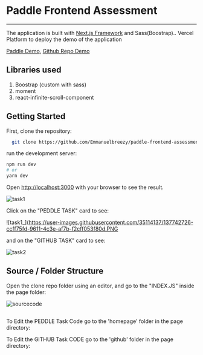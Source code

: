 # Paddle Frontend Assessment
----

The application is built with [Next.js Framework](https://nextjs.org/) and Sass(Boostrap).. Vercel Platform to deploy the demo of the application 

[Paddle Demo](https://paddle-frontend-assessment.vercel.app/homepage), [Github Repo Demo](https://paddle-frontend-assessment.vercel.app/github)

## Libraries used

1. Boostrap (custom with sass)
2. moment
3. react-infinite-scroll-component


## Getting Started

First, clone the repository:

```bash
  git clone https://github.com/Emmanuelbreezy/paddle-frontend-assessment.git
```
run the development server:

```bash
npm run dev
# or
yarn dev
```
Open [http://localhost:3000](http://localhost:3000) with your browser to see the result.

![task1](https://user-images.githubusercontent.com/35114137/137742396-45c839a6-2313-4c36-a867-94ac18bb11ab.PNG)

Click on the "PEDDLE TASK" card to see:

![task1_](https://user-images.githubusercontent.com/35114137/137742726-ccff75fd-9611-4c3e-af7b-f2cff053f80d.PNG



and on the "GITHUB TASK" card to see:

![task2](https://user-images.githubusercontent.com/35114137/137742876-d04ea600-3322-467e-ae47-8c4516535957.PNG)


## Source / Folder Structure

Open the clone repo folder using an editor, and go to the "INDEX.JS" inside the page folder:

![sourcecode](https://user-images.githubusercontent.com/35114137/137743405-13731fbb-e06f-46b7-a24b-f5bceca38583.PNG)

##

To Edit the PEDDLE Task Code go to the 'homepage' folder in the page directory:



To Edit the GITHUB Task CODE go to the 'github' folder in the page  directory:

